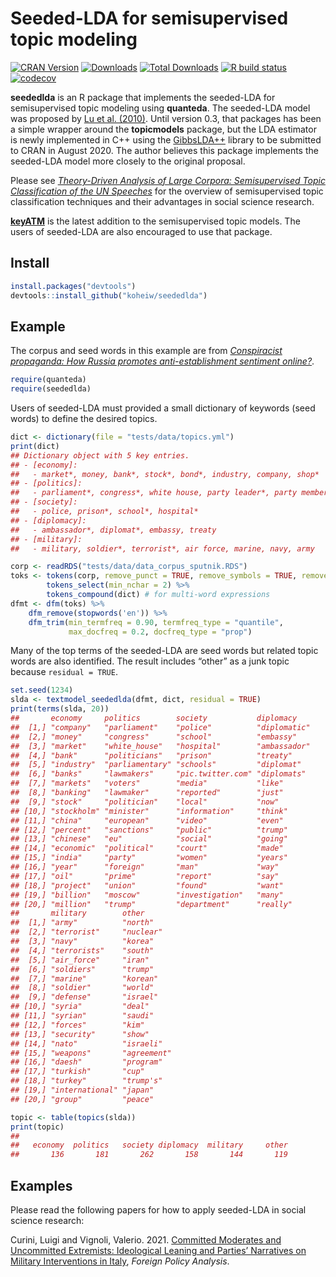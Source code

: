 
# Seeded-LDA for semisupervised topic modeling

<!-- badges: start -->

[![CRAN
Version](https://www.r-pkg.org/badges/version/seededlda)](https://CRAN.R-project.org/package=seededlda)
[![Downloads](https://cranlogs.r-pkg.org/badges/seededlda)](https://CRAN.R-project.org/package=seededlda)
[![Total
Downloads](https://cranlogs.r-pkg.org/badges/grand-total/seededlda?color=orange)](https://CRAN.R-project.org/package=seededlda)
[![R build
status](https://github.com/koheiw/seededlda/workflows/R-CMD-check/badge.svg)](https://github.com/koheiw/seededlda/actions)
[![codecov](https://codecov.io/gh/koheiw/seededlda/branch/master/graph/badge.svg)](https://codecov.io/gh/koheiw/seededlda)
<!-- badges: end -->

**seededlda** is an R package that implements the seeded-LDA for
semisupervised topic modeling using **quanteda**. The seeded-LDA model
was proposed by [Lu et
al. (2010)](https://dl.acm.org/citation.cfm?id=2119585). Until version
0.3, that packages has been a simple wrapper around the **topicmodels**
package, but the LDA estimator is newly implemented in C++ using the
[GibbsLDA++](http://gibbslda.sourceforge.net/) library to be submitted
to CRAN in August 2020. The author believes this package implements the
seeded-LDA model more closely to the original proposal.

Please see [*Theory-Driven Analysis of Large Corpora: Semisupervised
Topic Classification of the UN
Speeches*](https://journals.sagepub.com/doi/full/10.1177/0894439320907027)
for the overview of semisupervised topic classification techniques and
their advantages in social science research.

[**keyATM**](https://github.com/keyATM/keyATM) is the latest addition to
the semisupervised topic models. The users of seeded-LDA are also
encouraged to use that package.

## Install

``` r
install.packages("devtools")
devtools::install_github("koheiw/seededlda") 
```

## Example

The corpus and seed words in this example are from [*Conspiracist
propaganda: How Russia promotes anti-establishment sentiment
online?*](https://koheiw.net/wp-content/uploads/2019/06/Sputnik-05-ECPR.pdf).

``` r
require(quanteda)
require(seededlda)
```

Users of seeded-LDA must provided a small dictionary of keywords (seed
words) to define the desired topics.

``` r
dict <- dictionary(file = "tests/data/topics.yml")
print(dict)
## Dictionary object with 5 key entries.
## - [economy]:
##   - market*, money, bank*, stock*, bond*, industry, company, shop*
## - [politics]:
##   - parliament*, congress*, white house, party leader*, party member*, voter*, lawmaker*, politician*
## - [society]:
##   - police, prison*, school*, hospital*
## - [diplomacy]:
##   - ambassador*, diplomat*, embassy, treaty
## - [military]:
##   - military, soldier*, terrorist*, air force, marine, navy, army
```

``` r
corp <- readRDS("tests/data/data_corpus_sputnik.RDS")
toks <- tokens(corp, remove_punct = TRUE, remove_symbols = TRUE, remove_number = TRUE) %>%
        tokens_select(min_nchar = 2) %>% 
        tokens_compound(dict) # for multi-word expressions
dfmt <- dfm(toks) %>% 
    dfm_remove(stopwords('en')) %>% 
    dfm_trim(min_termfreq = 0.90, termfreq_type = "quantile", 
             max_docfreq = 0.2, docfreq_type = "prop")
```

Many of the top terms of the seeded-LDA are seed words but related topic
words are also identified. The result includes “other” as a junk topic
because `residual = TRUE`.

``` r
set.seed(1234)
slda <- textmodel_seededlda(dfmt, dict, residual = TRUE)
print(terms(slda, 20))
##       economy     politics        society           diplomacy   
##  [1,] "company"   "parliament"    "police"          "diplomatic"
##  [2,] "money"     "congress"      "school"          "embassy"   
##  [3,] "market"    "white_house"   "hospital"        "ambassador"
##  [4,] "bank"      "politicians"   "prison"          "treaty"    
##  [5,] "industry"  "parliamentary" "schools"         "diplomat"  
##  [6,] "banks"     "lawmakers"     "pic.twitter.com" "diplomats" 
##  [7,] "markets"   "voters"        "media"           "like"      
##  [8,] "banking"   "lawmaker"      "reported"        "just"      
##  [9,] "stock"     "politician"    "local"           "now"       
## [10,] "stockholm" "minister"      "information"     "think"     
## [11,] "china"     "european"      "video"           "even"      
## [12,] "percent"   "sanctions"     "public"          "trump"     
## [13,] "chinese"   "eu"            "social"          "going"     
## [14,] "economic"  "political"     "court"           "made"      
## [15,] "india"     "party"         "women"           "years"     
## [16,] "year"      "foreign"       "man"             "way"       
## [17,] "oil"       "prime"         "report"          "say"       
## [18,] "project"   "union"         "found"           "want"      
## [19,] "billion"   "moscow"        "investigation"   "many"      
## [20,] "million"   "trump"         "department"      "really"    
##       military        other      
##  [1,] "army"          "north"    
##  [2,] "terrorist"     "nuclear"  
##  [3,] "navy"          "korea"    
##  [4,] "terrorists"    "south"    
##  [5,] "air_force"     "iran"     
##  [6,] "soldiers"      "trump"    
##  [7,] "marine"        "korean"   
##  [8,] "soldier"       "world"    
##  [9,] "defense"       "israel"   
## [10,] "syria"         "deal"     
## [11,] "syrian"        "saudi"    
## [12,] "forces"        "kim"      
## [13,] "security"      "show"     
## [14,] "nato"          "israeli"  
## [15,] "weapons"       "agreement"
## [16,] "daesh"         "program"  
## [17,] "turkish"       "cup"      
## [18,] "turkey"        "trump's"  
## [19,] "international" "japan"    
## [20,] "group"         "peace"
```

``` r
topic <- table(topics(slda))
print(topic)
## 
##   economy  politics   society diplomacy  military     other 
##       136       181       262       158       144       119
```

## Examples

Please read the following papers for how to apply seeded-LDA in social
science research:

Curini, Luigi and Vignoli, Valerio. 2021. [Committed Moderates and
Uncommitted Extremists: Ideological Leaning and Parties’ Narratives on
Military Interventions in Italy](https://doi.org/10.1093/fpa/orab016),
*Foreign Policy Analysis*.
